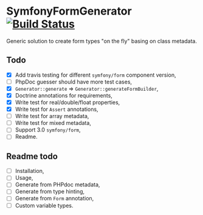 # SymfonyFormGenerator [![Build Status](https://travis-ci.org/Lucaszz/SymfonyFormGenerator.svg?branch=master)](https://travis-ci.org/Lucaszz/SymfonyFormGenerator)
Generic solution to create form types "on the fly" basing on class metadata.

## Todo 
- [x] Add travis testing for different `symfony/form` component version,
- [ ] PhpDoc guesser should have more test cases,
- [x] `Generator::generate` => `Generator::generateFormBuilder`,
- [x] Doctrine annotations for requirements,
- [x] Write test for real/double/float properties,
- [x] Write test for `Assert` annotations,
- [ ] Write test for array metadata,
- [ ] Write test for mixed metadata,
- [ ] Support 3.0 `symfony/form`,
- [ ] Readme.

## Readme todo
- [ ] Installation,
- [ ] Usage,
- [ ] Generate from PHPdoc metadata,
- [ ] Generate from type hinting,
- [ ] Generate from `Form` annotation,
- [ ] Custom variable types.